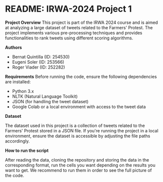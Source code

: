 # README: IRWA-2024 Project 1

**Project Overview**
This project is part of the IRWA 2024 course and is aimed at analyzing a large dataset of tweets related to the Farmers' Protest. The project implements various pre-processing techniques and provides functionalities to rank tweets using different scoring algorithms.

**Authors**
- Bernat Quintilla (ID: 254530)
- Eugeni Soler (ID: 253566)
- Roger Viader (ID: 252282)

**Requirements**
Before running the code, ensure the following dependencies are installed:
- Python 3.x
- NLTK (Natural Language Toolkit)
- JSON (for handling the tweet dataset)
- Google Colab or a local environment with access to the tweet data

**Dataset**

The dataset used in this project is a collection of tweets related to the Farmers' Protest stored in a JSON file. If you're running the project in a local environment, ensure the dataset is accessible by adjusting the file paths accordingly.

**How to run the script**

After reading the data, cloning the repository and storing the data in the corresponding format, run the cells you want depending on the results you want to get. We recommend to run them in order to see the full picture of the code.
